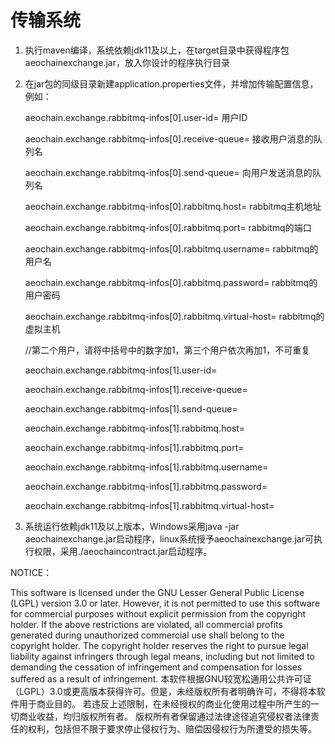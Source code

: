 # 传输系统

1. 执行maven编译，系统依赖jdk11及以上，在target目录中获得程序包aeochainexchange.jar，放入你设计的程序执行目录

2. 在jar包的同级目录新建application.properties文件，并增加传输配置信息，例如：

    aeochain.exchange.rabbitmq-infos[0].user-id= 用户ID
    
    aeochain.exchange.rabbitmq-infos[0].receive-queue= 接收用户消息的队列名
    
    aeochain.exchange.rabbitmq-infos[0].send-queue= 向用户发送消息的队列名
    
    aeochain.exchange.rabbitmq-infos[0].rabbitmq.host= rabbitmq主机地址
    
    aeochain.exchange.rabbitmq-infos[0].rabbitmq.port= rabbitmq的端口
    
    aeochain.exchange.rabbitmq-infos[0].rabbitmq.username= rabbitmq的用户名
    
    aeochain.exchange.rabbitmq-infos[0].rabbitmq.password= rabbitmq的用户密码
    
    aeochain.exchange.rabbitmq-infos[0].rabbitmq.virtual-host= rabbitmq的虚拟主机
    
    //第二个用户，请将中括号中的数字加1，第三个用户依次再加1，不可重复
    
    aeochain.exchange.rabbitmq-infos[1].user-id=
    
    aeochain.exchange.rabbitmq-infos[1].receive-queue=
    
    aeochain.exchange.rabbitmq-infos[1].send-queue=
    
    aeochain.exchange.rabbitmq-infos[1].rabbitmq.host=
    
    aeochain.exchange.rabbitmq-infos[1].rabbitmq.port=
    
    aeochain.exchange.rabbitmq-infos[1].rabbitmq.username=
    
    aeochain.exchange.rabbitmq-infos[1].rabbitmq.password=
    
    aeochain.exchange.rabbitmq-infos[1].rabbitmq.virtual-host=

3. 系统运行依赖jdk11及以上版本，Windows采用java -jar aeochainexchange.jar启动程序，linux系统授予aeochainexchange.jar可执行权限，采用./aeochaincontract.jar启动程序。

NOTICE：

This software is licensed under the GNU Lesser General Public License (LGPL) version 3.0 or later. However, it is not permitted to use this software for commercial purposes without explicit permission from the copyright holder.
If the above restrictions are violated, all commercial profits generated during unauthorized commercial use shall belong to the copyright holder. 
The copyright holder reserves the right to pursue legal liability against infringers through legal means, including but not limited to demanding the cessation of infringement and compensation for losses suffered as a result of infringement.
本软件根据GNU较宽松通用公共许可证（LGPL）3.0或更高版本获得许可。但是，未经版权所有者明确许可，不得将本软件用于商业目的。
若违反上述限制，在未经授权的商业化使用过程中所产生的一切商业收益，均归版权所有者。
版权所有者保留通过法律途径追究侵权者法律责任的权利，包括但不限于要求停止侵权行为、赔偿因侵权行为所遭受的损失等。
